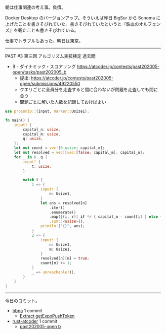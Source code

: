 朝は仕事関連の考え事。負債。

Docker Desktop のバージョンアップ。そういえば昨日 BigSur から Sonoma に上げたことを書きそびれていた。書きそびれていたというと『鉄血のオルフェンズ』を観たことも書きそびれている。

仕事でトラブルもあった。明日は東京。

---

PAST #3 第三回 アルゴリズム実技検定 過去問

- B - ダイナミック・スコアリング
  <https://atcoder.jp/contests/past202005-open/tasks/past202005_b>
  - 提出: <https://atcoder.jp/contests/past202005-open/submissions/49220550>
  - クエリごとに全員分を走査すると間に合わないが問題を走査しても間に合う
  - 問題ごとに解いた人数を記録しておけばよい

```rust
use proconio::{input, marker::Usize1};

fn main() {
    input! {
        capital_n: usize,
        capital_m: usize,
        q: usize,
    };
    let mut count = vec![0_usize; capital_m];
    let mut resolved = vec![vec![false; capital_m]; capital_n];
    for _ in 0..q {
        input! {
            t: usize,
        }

        match t {
            1 => {
                input! {
                    n: Usize1,
                }
                let ans = resolved[n]
                    .iter()
                    .enumerate()
                    .map(|(i, r)| if *r { capital_n - count[i] } else { 0 })
                    .sum::<usize>();
                println!("{}", ans);
            }
            2 => {
                input! {
                    n: Usize1,
                    m: Usize1,
                }
                resolved[n][m] = true;
                count[m] += 1;
            }
            _ => unreachable!(),
        }
    }
}
```

---

今日のコミット。

- [bbna](https://github.com/bouzuya/bbna) 1 commit
  - [Extract getExpoPushToken](https://github.com/bouzuya/bbna/commit/9187e52bf4b72d926e81ae59faf3618395cd2408)
- [rust-atcoder](https://github.com/bouzuya/rust-atcoder) 1 commit
  - [past202005-open b](https://github.com/bouzuya/rust-atcoder/commit/3fd3fa1c50dd5ad5f60222f0d6a180d66cb57501)
